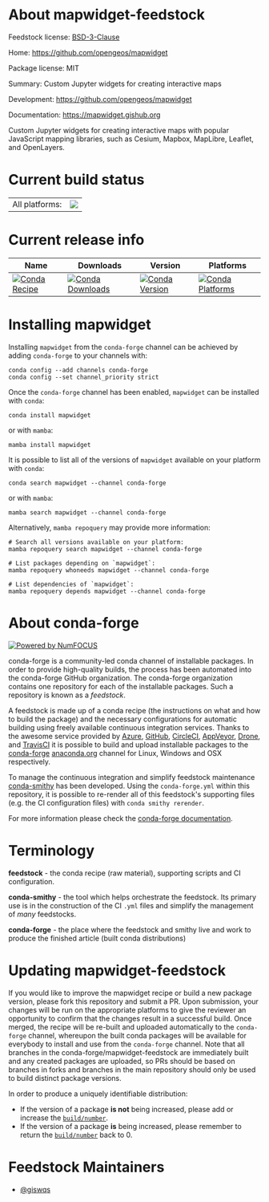 About mapwidget-feedstock
=========================

Feedstock license: [BSD-3-Clause](https://github.com/conda-forge/mapwidget-feedstock/blob/main/LICENSE.txt)

Home: https://github.com/opengeos/mapwidget

Package license: MIT

Summary: Custom Jupyter widgets for creating interactive maps

Development: https://github.com/opengeos/mapwidget

Documentation: https://mapwidget.gishub.org

Custom Jupyter widgets for creating interactive maps with popular JavaScript mapping libraries, such as Cesium, Mapbox, MapLibre, Leaflet, and OpenLayers.

Current build status
====================


<table><tr><td>All platforms:</td>
    <td>
      <a href="https://dev.azure.com/conda-forge/feedstock-builds/_build/latest?definitionId=18917&branchName=main">
        <img src="https://dev.azure.com/conda-forge/feedstock-builds/_apis/build/status/mapwidget-feedstock?branchName=main">
      </a>
    </td>
  </tr>
</table>

Current release info
====================

| Name | Downloads | Version | Platforms |
| --- | --- | --- | --- |
| [![Conda Recipe](https://img.shields.io/badge/recipe-mapwidget-green.svg)](https://anaconda.org/conda-forge/mapwidget) | [![Conda Downloads](https://img.shields.io/conda/dn/conda-forge/mapwidget.svg)](https://anaconda.org/conda-forge/mapwidget) | [![Conda Version](https://img.shields.io/conda/vn/conda-forge/mapwidget.svg)](https://anaconda.org/conda-forge/mapwidget) | [![Conda Platforms](https://img.shields.io/conda/pn/conda-forge/mapwidget.svg)](https://anaconda.org/conda-forge/mapwidget) |

Installing mapwidget
====================

Installing `mapwidget` from the `conda-forge` channel can be achieved by adding `conda-forge` to your channels with:

```
conda config --add channels conda-forge
conda config --set channel_priority strict
```

Once the `conda-forge` channel has been enabled, `mapwidget` can be installed with `conda`:

```
conda install mapwidget
```

or with `mamba`:

```
mamba install mapwidget
```

It is possible to list all of the versions of `mapwidget` available on your platform with `conda`:

```
conda search mapwidget --channel conda-forge
```

or with `mamba`:

```
mamba search mapwidget --channel conda-forge
```

Alternatively, `mamba repoquery` may provide more information:

```
# Search all versions available on your platform:
mamba repoquery search mapwidget --channel conda-forge

# List packages depending on `mapwidget`:
mamba repoquery whoneeds mapwidget --channel conda-forge

# List dependencies of `mapwidget`:
mamba repoquery depends mapwidget --channel conda-forge
```


About conda-forge
=================

[![Powered by
NumFOCUS](https://img.shields.io/badge/powered%20by-NumFOCUS-orange.svg?style=flat&colorA=E1523D&colorB=007D8A)](https://numfocus.org)

conda-forge is a community-led conda channel of installable packages.
In order to provide high-quality builds, the process has been automated into the
conda-forge GitHub organization. The conda-forge organization contains one repository
for each of the installable packages. Such a repository is known as a *feedstock*.

A feedstock is made up of a conda recipe (the instructions on what and how to build
the package) and the necessary configurations for automatic building using freely
available continuous integration services. Thanks to the awesome service provided by
[Azure](https://azure.microsoft.com/en-us/services/devops/), [GitHub](https://github.com/),
[CircleCI](https://circleci.com/), [AppVeyor](https://www.appveyor.com/),
[Drone](https://cloud.drone.io/welcome), and [TravisCI](https://travis-ci.com/)
it is possible to build and upload installable packages to the
[conda-forge](https://anaconda.org/conda-forge) [anaconda.org](https://anaconda.org/)
channel for Linux, Windows and OSX respectively.

To manage the continuous integration and simplify feedstock maintenance
[conda-smithy](https://github.com/conda-forge/conda-smithy) has been developed.
Using the ``conda-forge.yml`` within this repository, it is possible to re-render all of
this feedstock's supporting files (e.g. the CI configuration files) with ``conda smithy rerender``.

For more information please check the [conda-forge documentation](https://conda-forge.org/docs/).

Terminology
===========

**feedstock** - the conda recipe (raw material), supporting scripts and CI configuration.

**conda-smithy** - the tool which helps orchestrate the feedstock.
                   Its primary use is in the construction of the CI ``.yml`` files
                   and simplify the management of *many* feedstocks.

**conda-forge** - the place where the feedstock and smithy live and work to
                  produce the finished article (built conda distributions)


Updating mapwidget-feedstock
============================

If you would like to improve the mapwidget recipe or build a new
package version, please fork this repository and submit a PR. Upon submission,
your changes will be run on the appropriate platforms to give the reviewer an
opportunity to confirm that the changes result in a successful build. Once
merged, the recipe will be re-built and uploaded automatically to the
`conda-forge` channel, whereupon the built conda packages will be available for
everybody to install and use from the `conda-forge` channel.
Note that all branches in the conda-forge/mapwidget-feedstock are
immediately built and any created packages are uploaded, so PRs should be based
on branches in forks and branches in the main repository should only be used to
build distinct package versions.

In order to produce a uniquely identifiable distribution:
 * If the version of a package **is not** being increased, please add or increase
   the [``build/number``](https://docs.conda.io/projects/conda-build/en/latest/resources/define-metadata.html#build-number-and-string).
 * If the version of a package **is** being increased, please remember to return
   the [``build/number``](https://docs.conda.io/projects/conda-build/en/latest/resources/define-metadata.html#build-number-and-string)
   back to 0.

Feedstock Maintainers
=====================

* [@giswqs](https://github.com/giswqs/)

